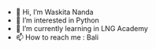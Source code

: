 - 👋 Hi, I’m Waskita Nanda
- 👀 I’m interested in Python
- 🌱 I’m currently learning in LNG Academy
- 📫 How to reach me : Bali

<!---
waskitananda/waskitananda is a ✨ special ✨ repository because its `README.md` (this file) appears on your GitHub profile.
You can click the Preview link to take a look at your changes.
--->
